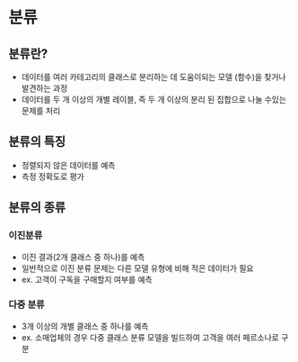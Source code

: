 # 분류

## 분류란?

- 데이터를 여러 카테고리의 클래스로 분리하는 데 도움이되는 모델 (함수)을 찾거나 발견하는 과정
- 데이터를 두 개 이상의 개별 레이블, 즉 두 개 이상의 분리 된 집합으로 나눌 수있는 문제를 처리

## 분류의 특징

- 정렬되지 않은 데이터를 예측
- 측정 정확도로 평가

## 분류의 종류

### 이진분류

- 이진 결과(2개 클래스 중 하나)를 예측
- 일반적으로 이진 분류 문제는 다른 모델 유형에 비해 적은 데이터가 필요
- ex. 고객이 구독을 구매할지 여부를 예측

### 다중 분류

- 3개 이상의 개별 클래스 중 하나를 예측
- ex. 소매업체의 경우 다중 클래스 분류 모델을 빌드하여 고객을 여러 페르소나로 구분
